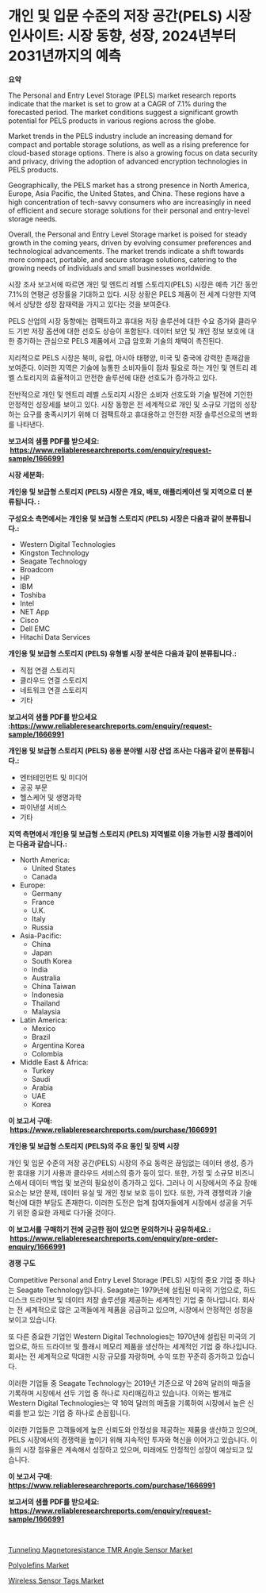 <p><h1>개인 및 입문 수준의 저장 공간(PELS) 시장 인사이트: 시장 동향, 성장, 2024년부터 2031년까지의 예측</h1></p><p><strong>요약</strong></p>
<p><p>The Personal and Entry Level Storage (PELS) market research reports indicate that the market is set to grow at a CAGR of 7.1% during the forecasted period. The market conditions suggest a significant growth potential for PELS products in various regions across the globe.</p><p>Market trends in the PELS industry include an increasing demand for compact and portable storage solutions, as well as a rising preference for cloud-based storage options. There is also a growing focus on data security and privacy, driving the adoption of advanced encryption technologies in PELS products.</p><p>Geographically, the PELS market has a strong presence in North America, Europe, Asia Pacific, the United States, and China. These regions have a high concentration of tech-savvy consumers who are increasingly in need of efficient and secure storage solutions for their personal and entry-level storage needs.</p><p>Overall, the Personal and Entry Level Storage market is poised for steady growth in the coming years, driven by evolving consumer preferences and technological advancements. The market trends indicate a shift towards more compact, portable, and secure storage solutions, catering to the growing needs of individuals and small businesses worldwide.</p><p>시장 조사 보고서에 따르면 개인 및 엔트리 레벨 스토리지(PELS) 시장은 예측 기간 동안 7.1%의 연평균 성장률을 기대하고 있다. 시장 상황은 PELS 제품이 전 세계 다양한 지역에서 상당한 성장 잠재력을 가지고 있다는 것을 보여준다.</p><p>PELS 산업의 시장 동향에는 컴팩트하고 휴대용 저장 솔루션에 대한 수요 증가와 클라우드 기반 저장 옵션에 대한 선호도 상승이 포함된다. 데이터 보안 및 개인 정보 보호에 대한 증가하는 관심으로 PELS 제품에서 고급 암호화 기술의 채택이 촉진된다.</p><p>지리적으로 PELS 시장은 북미, 유럽, 아시아 태평양, 미국 및 중국에 강력한 존재감을 보여준다. 이러한 지역은 기술에 능통한 소비자들이 점차 필요로 하는 개인 및 엔트리 레벨 스토리지의 효율적이고 안전한 솔루션에 대한 선호도가 증가하고 있다.</p><p>전반적으로 개인 및 엔트리 레벨 스토리지 시장은 소비자 선호도와 기술 발전에 기인한 안정적인 성장세를 보이고 있다. 시장 동향은 전 세계적으로 개인 및 소규모 기업의 성장하는 요구를 충족시키기 위해 더 컴팩트하고 휴대용하고 안전한 저장 솔루션으로의 변화를 나타낸다.</p></p>
<p><strong>보고서의 샘플 PDF를 받으세요: &nbsp;<a href="https://www.reliableresearchreports.com/enquiry/request-sample/1666991">https://www.reliableresearchreports.com/enquiry/request-sample/1666991</a></strong></p>
<p><strong>시장 세분화:</strong></p>
<p><strong> 개인용 및 보급형 스토리지 (PELS) 시장은 개요, 배포, 애플리케이션 및 지역으로 더 분류됩니다. :</strong></p>
<p><strong>구성요소 측면에서는 개인용 및 보급형 스토리지 (PELS) 시장은 다음과 같이 분류됩니다.:</strong></p>
<p><ul><li>Western Digital Technologies</li><li>Kingston Technology</li><li>Seagate Technology</li><li>Broadcom</li><li>HP</li><li>IBM</li><li>Toshiba</li><li>Intel</li><li>NET App</li><li>Cisco</li><li>Dell EMC</li><li>Hitachi Data Services</li></ul></p>
<p><strong> 개인용 및 보급형 스토리지 (PELS) 유형별 시장 분석은 다음과 같이 분류됩니다.:</strong></p>
<p><ul><li>직접 연결 스토리지</li><li>클라우드 연결 스토리지</li><li>네트워크 연결 스토리지</li><li>기타</li></ul></p>
<p><strong>보고서의 샘플 PDF를 받으세요 :<a href="https://www.reliableresearchreports.com/enquiry/request-sample/1666991">https://www.reliableresearchreports.com/enquiry/request-sample/1666991</a></strong></p>
<p><strong> 개인용 및 보급형 스토리지 (PELS) 응용 분야별 시장 산업 조사는 다음과 같이 분류됩니다.:</strong></p>
<p><ul><li>엔터테인먼트 및 미디어</li><li>공공 부문</li><li>헬스케어 및 생명과학</li><li>파이낸셜 서비스</li><li>기타</li></ul></p>
<p><strong>지역 측면에서 개인용 및 보급형 스토리지 (PELS) 지역별로 이용 가능한 시장 플레이어는 다음과 같습니다.:</strong></p>
<p><ul>
    <li>
        North America:
        <ul>
            <li>United States</li>
            <li>Canada</li>
        </ul>
    </li>
    <li>
        Europe:
        <ul>
            <li>Germany</li>
            <li>France</li>
            <li>U.K.</li>
            <li>Italy</li>
            <li>Russia</li>
        </ul>
    </li>
    <li>
        Asia-Pacific:
        <ul>
            <li>China</li>
            <li>Japan</li>
            <li>South Korea</li>
            <li>India</li>
            <li>Australia</li>
            <li>China Taiwan</li>
            <li>Indonesia</li>
            <li>Thailand</li>
            <li>Malaysia</li>
        </ul>
    </li>
    <li>
        Latin America:
        <ul>
            <li>Mexico</li>
            <li>Brazil</li>
            <li>Argentina Korea</li>
            <li>Colombia</li>
        </ul>
    </li>
    <li>
        Middle East & Africa:
        <ul>
            <li>Turkey</li>
            <li>Saudi</li>
            <li>Arabia</li>
            <li>UAE</li>
            <li>Korea</li>
        </ul>
    </li>
    </ul></p>
<p><strong>이 보고서 구매: &nbsp;<a href="https://www.reliableresearchreports.com/purchase/1666991">https://www.reliableresearchreports.com/purchase/1666991</a></strong></p>
<p><strong>개인용 및 보급형 스토리지 (PELS)의 주요 동인 및 장벽 시장</strong></p>
<p><p>개인 및 입문 수준의 저장 공간(PELS) 시장의 주요 동력은 끊임없는 데이터 생성, 증가한 휴대용 기기 사용과 클라우드 서비스의 증가 등이 있다. 또한, 가정 및 소규모 비즈니스에서 데이터 백업 및 보관의 필요성이 증가하고 있다. 그러나 이 시장에서의 주요 장애 요소는 보안 문제, 데이터 유실 및 개인 정보 보호 등이 있다. 또한, 가격 경쟁력과 기술 혁신에 대한 부담도 존재한다. 이러한 도전은 업계 참여자들에게 시장에서 성공을 거두기 위한 중요한 과제로 다가올 것이다.</p></p>
<p><strong>이 보고서를 구매하기 전에 궁금한 점이 있으면 문의하거나 공유하세요.: &nbsp;<a href="https://www.reliableresearchreports.com/enquiry/pre-order-enquiry/1666991">https://www.reliableresearchreports.com/enquiry/pre-order-enquiry/1666991</a></strong></p>
<p><strong>경쟁 구도</strong></p>
<p><p>Competitive Personal and Entry Level Storage (PELS) 시장의 중요 기업 중 하나는 Seagate Technology입니다. Seagate는 1979년에 설립된 미국의 기업으로, 하드 디스크 드라이브 및 데이터 저장 솔루션을 제공하는 세계적인 기업 중 하나입니다. 회사는 전 세계적으로 많은 고객들에게 제품을 공급하고 있으며, 시장에서 안정적인 성장을 보이고 있습니다.</p><p>또 다른 중요한 기업인 Western Digital Technologies는 1970년에 설립된 미국의 기업으로, 하드 드라이브 및 플래시 메모리 제품을 생산하는 세계적인 기업 중 하나입니다. 회사는 전 세계적으로 막대한 시장 규모를 자랑하며, 수익 또한 꾸준히 증가하고 있습니다.</p><p>이러한 기업들 중 Seagate Technology는 2019년 기준으로 약 26억 달러의 매출을 기록하며 시장에서 선두 기업 중 하나로 자리매김하고 있습니다. 이와는 별개로 Western Digital Technologies는 약 16억 달러의 매출을 기록하여 시장에서 높은 신뢰를 받고 있는 기업 중 하나로 손꼽힙니다.</p><p>이러한 기업들은 고객들에게 높은 신뢰도와 안정성을 제공하는 제품을 생산하고 있으며, PELS 시장에서의 경쟁력을 높이기 위해 지속적인 투자와 혁신을 이어가고 있습니다. 이들의 시장 점유율은 계속해서 성장하고 있으며, 미래에도 안정적인 성장이 예상되고 있습니다.</p></p>
<p><strong>이 보고서 구매: &nbsp; <a href="https://www.reliableresearchreports.com/purchase/1666991">https://www.reliableresearchreports.com/purchase/1666991</a></strong></p>
<p><strong>보고서의 샘플 PDF를 받으세요: &nbsp;<a href="https://www.reliableresearchreports.com/enquiry/request-sample/1666991">https://www.reliableresearchreports.com/enquiry/request-sample/1666991</a></strong><strong></strong></p>
<p>&nbsp;</p>
<p><p><a href="https://github.com/vimar16th/Market-Research-Report-List-3/blob/main/tunneling-magnetoresistance-tmr-angle-sensor-market.md">Tunneling Magnetoresistance TMR Angle Sensor Market</a></p><p><a href="https://cute-banjo-8ca.notion.site/Insights-into-Polyolefins-Market-Size-Analysing-Market-Share-Trends-and-Growth-from-2024-to-2031-48b9a0f5d7c347049f4c3b64af7f4ce5">Polyolefins Market</a></p><p><a href="https://github.com/JameTravis/Market-Research-Report-List-4/blob/main/wireless-sensor-tags-market.md">Wireless Sensor Tags Market</a></p></p>